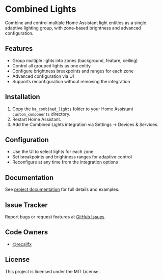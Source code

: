 # Combined Lights

Combine and control multiple Home Assistant light entities as a single adaptive lighting group, with zone-based brightness and advanced configuration.

## Features
- Group multiple lights into zones (background, feature, ceiling)
- Control all grouped lights as one entity
- Configure brightness breakpoints and ranges for each zone
- Advanced configuration via UI
- Supports reconfiguration without removing the integration

## Installation
1. Copy the `ha_combined_lights` folder to your Home Assistant `custom_components` directory.
2. Restart Home Assistant.
3. Add the Combined Lights integration via Settings → Devices & Services.

## Configuration
- Use the UI to select lights for each zone
- Set breakpoints and brightness ranges for adaptive control
- Reconfigure at any time from the integration options

## Documentation
See [project documentation](https://github.com/recallfx/ha-combined-lights) for full details and examples.

## Issue Tracker
Report bugs or request features at [GitHub Issues](https://github.com/recallfx/ha-combined-lights/issues).

## Code Owners
- [@recallfx](https://github.com/recallfx)

## License
This project is licensed under the MIT License.
